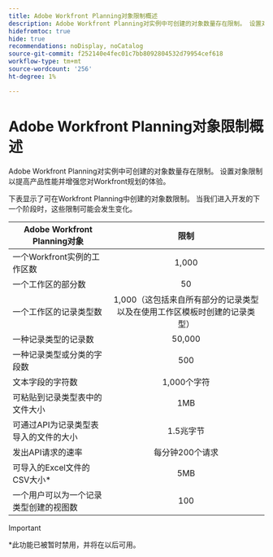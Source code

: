 ```yaml
---
title: Adobe Workfront Planning对象限制概述
description: Adobe Workfront Planning对实例中可创建的对象数量存在限制。 设置对象限制以提高产品性能并增强您对Workfront规划的体验。
hidefromtoc: true
hide: true
recommendations: noDisplay, noCatalog
source-git-commit: f252140e4fec01c7bb8092804532d79954cef618
workflow-type: tm+mt
source-wordcount: '256'
ht-degree: 1%

---
```



<!--udpate the metadata with real information when making this avilable in TOC and in the left nav-->

# Adobe Workfront Planning对象限制概述

Adobe Workfront Planning对实例中可创建的对象数量存在限制。 设置对象限制以提高产品性能并增强您对Workfront规划的体验。

下表显示了可在Workfront Planning中创建的对象数限制。 当我们进入开发的下一个阶段时，这些限制可能会发生变化。

| Adobe Workfront Planning对象 | 限制 |
|-------------------------------------------------------------------------------|:---------------------------------------------------------------------------------------------------------------:|
| 一个Workfront实例的工作区数 | 1,000 |
| 一个工作区的部分数 | 50 |
| 一个工作区的记录类型数 | 1,000（这包括来自所有部分的记录类型以及在使用工作区模板时创建的记录类型） |
| 一种记录类型的记录数 | 50,000 |
| 一种记录类型或分类的字段数 | 500 |
| 文本字段的字符数 | 1,000个字符 |
| 可粘贴到记录类型表中的文件大小 | 1MB |
| 可通过API为记录类型表导入的文件的大小 | 1.5兆字节 |
| 发出API请求的速率 | 每分钟200个请求 |
| 可导入的Excel文件的CSV大小* | 5MB |
| 一个用户可以为一个记录类型创建的视图数 | 100 |

<!--add to the table above: Maximum number of views created by one use 100 -->

>[!IMPORTANT]
>
>*此功能已被暂时禁用，并将在以后可用。

<!--At GA, replace the table above with this:

|       Adobe Workfront Planning  object                                                          |                                                        Limit                                                    |
|-------------------------------------------------------------------------------|:---------------------------------------------------------------------------------------------------------------:|
|     Number of Workspaces for one Workfront instance                                      |   unlimited*                                                                                                        |
|     Number of sections for one workspace                                      |   50                                                                                                         |
|     Number of Record Types for one workspace                                            |   1,000 (this includes record types from all sections and those that are created when using a workspace template)  |
|     Number of records for one record type                                               |   25,000                                                                                                        |
|     Number of records for one workspace                                               |   25,000 for customers with the Planning plan <br> 500,000 for customers with the Planning Plus  plan                                                                                                         |
|     Number of total records for one instance of Workfront Planning type                                               |   500,000 for customers with the Planning plan <br>2 million for customers with the Planning Plus plan                                                                                                        |
|     Number of fields for one record type or taxonomy                            |   500                                                                                                           |
|     Number of characters for a text field                                                               |   1,000 characters                                                                                              |
|     Size of file that you can paste in a record type table                    |   1MB                                                                                                           |
|     Size of file that you can import through the API for a record type table  |   1.5MB                                                                                                         |
|     The rate at which API requests can be made                                    |   200 requests per minute                                                                                       |
| Size of CSV of Excel file you can import** | 5MB |
| Number of views one user can create for one record type | 100 |

*We recommend not to have too many workspaces, as they could become hard to manage and your workflows might be too fragmented.
**This functionality has been temporarily disabled and it will be available at a later date.
-->